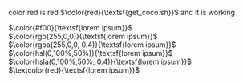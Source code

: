 color red is red $\color{red}{\textsf{get_coco.sh}}$  and it is working 



$\color{#f00}{\textsf{lorem ipsum}}$ 	
$\color{rgb(255,0,0)}{\textsf{lorem ipsum}}$ 	
$\color{rgba(255,0,0, 0.4)}{\textsf{lorem ipsum}}$ 	
$\color{hsl(0,100%,50%)}{\textsf{lorem ipsum}}$ 	
$\color{hsla(0,100%,50%, 0.4)}{\textsf{lorem ipsum}}$ 	
$\textcolor{red}{\textsf{lorem ipsum}}$
